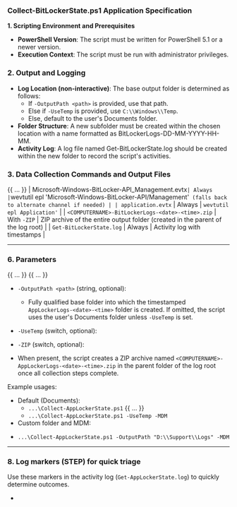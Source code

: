 ### **Collect-BitLockerState.ps1 Application Specification**

**1\. Scripting Environment and Prerequisites**

* **PowerShell Version**: The script must be written for PowerShell 5.1 or a newer version.
* **Execution Context**: The script must be run with administrator privileges.

### **2\. Output and Logging**

* **Log Location (non-interactive)**: The base output folder is determined as follows:
  * If `-OutputPath <path>` is provided, use that path.
  * Else if `-UseTemp` is provided, use `C:\\Windows\\Temp`.
  * Else, default to the user's Documents folder.
* **Folder Structure**: A new subfolder must be created within the chosen location with a name formatted as BitLockerLogs-DD-MM-YYYY-HH-MM.
* **Activity Log**: A log file named Get-BitLockerState.log should be created within the new folder to record the script's activities.

### **3\. Data Collection Commands and Output Files**
{{ ... }}
| Microsoft-Windows-BitLocker-API_Management.evtx` | Always | `wevtutil epl 'Microsoft-Windows-BitLocker-API/Management'` (falls back to alternate channel if needed) |
| application.evtx` | Always | `wevtutil epl Application'` |
  | `<COMPUTERNAME>-BitLockerLogs-<date>-<time>.zip` | With `-ZIP` | ZIP archive of the entire output folder (created in the parent of the log root) |
  | `Get-BitLockerState.log` | Always | Activity log with timestamps |

---

### **6\. Parameters**
{{ ... }}
{{ ... }}
* `-OutputPath <path>` (string, optional):
  - Fully qualified base folder into which the timestamped `AppLockerLogs-<date>-<time>` folder is created. If omitted, the script uses the user's Documents folder unless `-UseTemp` is set.

* `-UseTemp` (switch, optional):

 * `-ZIP` (switch, optional):
  - When present, the script creates a ZIP archive named `<COMPUTERNAME>-AppLockerLogs-<date>-<time>.zip` in the parent folder of the log root once all collection steps complete.

Example usages:

* Default (Documents):
  - `...\Collect-AppLockerState.ps1`
  {{ ... }}
  - `...\Collect-AppLockerState.ps1 -UseTemp -MDM`
 * Custom folder and MDM:
  - `...\Collect-AppLockerState.ps1 -OutputPath "D:\\Support\\Logs" -MDM`

---

### **8\. Log markers (STEP) for quick triage**

Use these markers in the activity log (`Get-AppLockerState.log`) to quickly determine outcomes.

- 